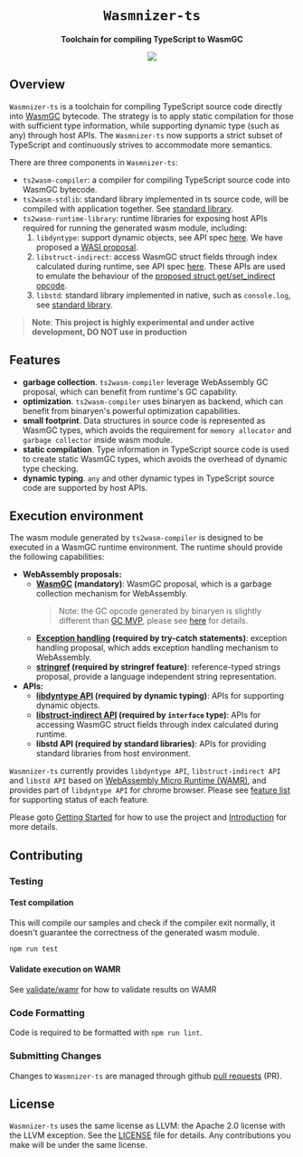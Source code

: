<div align="center">
  <h1><code>Wasmnizer-ts</code></h1>

  <p>
    <strong>Toolchain for compiling TypeScript to WasmGC</strong>
  </p>

  <p>
  <a href="https://github.com/WebAssembly/gc"><img src="https://img.shields.io/badge/-WasmGC-brightgreen"></a>

  </p>
</div>

## Overview

`Wasmnizer-ts` is a toolchain for compiling TypeScript source code directly into [WasmGC](https://github.com/WebAssembly/gc) bytecode. The strategy is to apply static compilation for those with sufficient type information, while supporting dynamic type (such as any) through host APIs. The `Wasmnizer-ts` now supports a strict subset of TypeScript and continuously strives to accommodate more semantics.

There are three components in `Wasmnizer-ts`:
- `ts2wasm-compiler`: a compiler for compiling TypeScript source code into WasmGC bytecode.
- `ts2wasm-stdlib`: standard library implemented in ts source code, will be compiled with application together. See [standard library](./doc/standard-library/index.md).
- `ts2wasm-runtime-library`: runtime libraries for exposing host APIs required for running the generated wasm module, including:
    1. `libdyntype`: support dynamic objects, see API spec [here](./doc/libdyntype_api_spec.md). We have proposed a [WASI proposal](https://github.com/WebAssembly/WASI/issues/552).
    2. `libstruct-indirect`: access WasmGC struct fields through index calculated during runtime, see API spec [here](./doc/libstruct_indirect_api_spec.md). These APIs are used to emulate the behaviour of the [proposed struct.get/set_indirect opcode](https://github.com/WebAssembly/gc/issues/397).
    3. `libstd`: standard library implemented in native, such as `console.log`, see [standard library](./doc/standard-library/index.md).

> **Note**: **This project is highly experimental and under active development, DO NOT use in production**

## Features

- **garbage collection**. `ts2wasm-compiler` leverage WebAssembly GC proposal, which can benefit from runtime's GC capability.
- **optimization**. `ts2wasm-compiler` uses binaryen as backend, which can benefit from binaryen's powerful optimization capabilities.
- **small footprint**. Data structures in source code is represented as WasmGC types, which avoids the requirement for `memory allocator` and `garbage collector` inside wasm module.
- **static compilation**. Type information in TypeScript source code is used to create static WasmGC types, which avoids the overhead of dynamic type checking.
- **dynamic typing**. `any` and other dynamic types in TypeScript source code are supported by host APIs.

## Execution environment

The wasm module generated by `ts2wasm-compiler` is designed to be executed in a WasmGC runtime environment. The runtime should provide the following capabilities:
  - **WebAssembly proposals:**
    - **[WasmGC](https://github.com/WebAssembly/gc) (mandatory)**: WasmGC proposal, which is a garbage collection mechanism for WebAssembly.
      > Note: the GC opcode generated by binaryen is slightly different than [GC MVP](https://github.com/WebAssembly/gc/blob/main/proposals/gc/MVP.md), please see [here](https://docs.google.com/document/d/1DklC3qVuOdLHSXB5UXghM_syCh-4cMinQ50ICiXnK3Q/edit#heading=h.9dwoku9340md) for details.
    - **[Exception handling](https://github.com/WebAssembly/exception-handling) (required by try-catch statements)**: exception handling proposal, which adds exception handling mechanism to WebAssembly.
    - **[stringref](https://github.com/WebAssembly/stringref) (required by stringref feature)**: reference-typed strings proposal, provide a language independent string representation.
  - **APIs:**
    - **[libdyntype API](./doc/libdyntype_api_spec.md) (required by dynamic typing)**: APIs for supporting dynamic objects.
    - **[libstruct-indirect API](./doc/libstruct_indirect_api_spec.md) (required by `interface` type)**: APIs for accessing WasmGC struct fields through index calculated during runtime.
    - **libstd API (required by standard libraries)**: APIs for providing standard libraries from host environment.

`Wasmnizer-ts` currently provides `libdyntype API`, `libstruct-indirect API` and `libstd API` based on [WebAssembly Micro Runtime (WAMR)](https://github.com/bytecodealliance/wasm-micro-runtime/tree/dev/gc_refactor), and provides part of `libdyntype API` for chrome browser. Please see [feature list](./doc/developer-guide/feature_list.md) for supporting status of each feature.

Please goto [Getting Started](./doc/getting_started.md) for how to use the project and [Introduction](./doc/developer-guide/index.md) for more details.

## Contributing

### Testing

#### Test compilation

This will compile our samples and check if the compiler exit normally, it doesn't guarantee the correctness of the generated wasm module.

``` bash
npm run test
```

#### Validate execution on WAMR

See [validate/wamr](./tools/validate/wamr/README.md) for how to validate results on WAMR

### Code Formatting

Code is required to be formatted with `npm run lint`.

### Submitting Changes

Changes to `Wasmnizer-ts` are managed through github [pull requests](https://docs.github.com/en/pull-requests/collaborating-with-pull-requests/proposing-changes-to-your-work-with-pull-requests/about-pull-requests) (PR).

## License

`Wasmnizer-ts` uses the same license as LLVM: the Apache 2.0 license with the LLVM exception. See the [LICENSE](./LICENSE) file for details. Any contributions you make will be under the same license.

